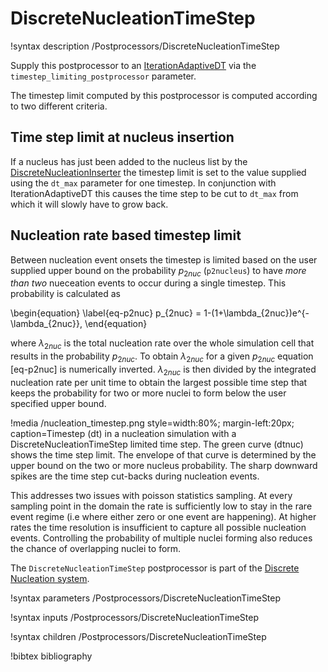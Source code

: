 # DiscreteNucleationTimeStep

!syntax description /Postprocessors/DiscreteNucleationTimeStep

Supply this postprocessor to an [IterationAdaptiveDT](framework:/IterationAdaptiveDT.md)
via the `timestep_limiting_postprocessor` parameter.

The timestep limit computed by this postprocessor is computed according to two
different criteria.

## Time step limit at nucleus insertion

If a nucleus has just been added to the nucleus list by the
[DiscreteNucleationInserter](/DiscreteNucleationInserter.md) the timestep limit
is set to the value supplied using the `dt_max` parameter for one timestep. In
conjunction with IterationAdaptiveDT this causes the time step to be cut to
`dt_max` from which it will slowly have to grow back.

## Nucleation rate based timestep limit

Between nucleation event onsets the timestep is limited based on the user
supplied upper bound on the probability $p_{2nuc}$  (`p2nucleus`) to have
_more than two_ nueceation events to occur during a single timestep.
This probability is calculated as

\begin{equation}
\label{eq-p2nuc}
p_{2nuc} = 1-(1+\lambda_{2nuc})e^{-\lambda_{2nuc}},
\end{equation}

where $\lambda_{2nuc}$ is the total nucleation rate over the whole simulation
cell that results in the probability $p_{2nuc}$. To obtain $\lambda_{2nuc}$ for
a given $p_{2nuc}$ equation [eq-p2nuc] is numerically inverted. $\lambda_{2nuc}$
is then divided by the integrated nucleation rate per unit time to obtain the
largest possible time step that keeps the probability for two or more nuclei to
form below the user specified upper bound.

!media /nucleation_timestep.png style=width:80%; margin-left:20px;
       caption=Timestep (dt) in a nucleation simulation with a DiscreteNucleationTimeStep
       limited time step. The green curve (dtnuc) shows the time step limit.
       The envelope of that curve is determined by the upper bound on the two or more
       nucleus probability. The sharp downward spikes are the time step cut-backs
       during nucleation events.

This addresses two issues with poisson statistics sampling. At every sampling
point in the domain the rate is sufficiently low to stay in the rare event
regime (i.e where either zero or one event are happening). At higher rates the
time resolution is insufficient to capture all possible nucleation events.
Controlling the probability of multiple nuclei forming also reduces the chance
of overlapping nuclei to form.

The `DiscreteNucleationTimeStep` postprocessor is part of the
[Discrete Nucleation system](Nucleation/DiscreteNucleation.md).

!syntax parameters /Postprocessors/DiscreteNucleationTimeStep

!syntax inputs /Postprocessors/DiscreteNucleationTimeStep

!syntax children /Postprocessors/DiscreteNucleationTimeStep

!bibtex bibliography
